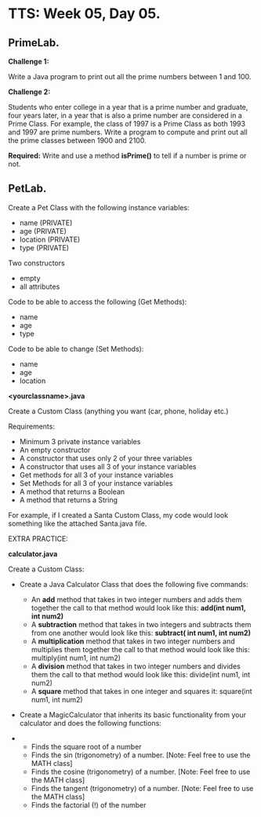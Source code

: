 # TTS: Week 05, Day 05.

## PrimeLab.
**Challenge 1:**

Write a Java program to print out all the prime numbers between 1 and 100.

**Challenge 2:**

Students who enter college in a year that is a prime number and graduate, four years later, in a year that is also a prime number are considered in a Prime Class.
For example, the class of 1997 is a Prime Class as both 1993 and 1997 are prime numbers.
Write a program to compute and print out all the prime classes between 1900 and 2100.

**Required:** Write and use a method **isPrime()** to tell if a number is prime or not.

## PetLab.
Create a Pet Class with the following instance variables:

- name (PRIVATE)
- age (PRIVATE)
- location (PRIVATE)
- type (PRIVATE)

Two constructors

- empty
- all attributes

Code to be able to access the following (Get Methods):

- name
- age
- type

Code to be able to change (Set Methods):

- name
- age
- location

**\<yourclassname>.java**

Create a Custom Class (anything you want (car, phone, holiday etc.)

Requirements:

- Minimum 3 private instance variables
- An empty constructor
- A constructor that uses only 2 of your three variables
- A constructor that uses all 3 of your instance variables
- Get methods for all 3 of your instance variables
- Set Methods for all 3 of your instance variables
- A method that returns a Boolean
- A method that returns a String

For example, if I created a Santa Custom Class, my code would look something like the attached Santa.java file.

EXTRA PRACTICE:

**calculator.java**

Create a Custom Class:

- Create a Java Calculator Class that does the following five commands:

  - An **add** method that takes in two integer numbers and adds them together the call to that method would look like this: **add(int num1, int num2)**
  - A **subtraction** method that takes in two integers and subtracts them from one another would look like this: **subtract( int num1, int num2)**
  - A **multiplication** method that takes in two integer numbers and multiplies them together the call to that method would look like this: multiply(int num1, int num2)
  - A **division** method that takes in two integer numbers and divides them the call to that method would look like this: divide(int num1, int num2)
  - A **square** method that takes in one integer and squares it: square(int num1, int num2)

- Create a MagicCalculator that inherits its basic functionality from your calculator and does the following functions:

- - Finds the square root of a number
  - Finds the sin (trigonometry) of a number. [Note: Feel free to use the MATH class]
  - Finds the cosine (trigonometry) of a number. [Note: Feel free to use the MATH class]
  - Finds the tangent (trigonometry) of a number. [Note: Feel free to use the MATH class]
  - Finds the factorial (!) of the number